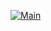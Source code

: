 [![Main](https://github.com/tyrongower/happy-little-helpers/actions/workflows/main.yml/badge.svg?branch=master)](https://github.com/tyrongower/happy-little-helpers/actions/workflows/main.yml)
